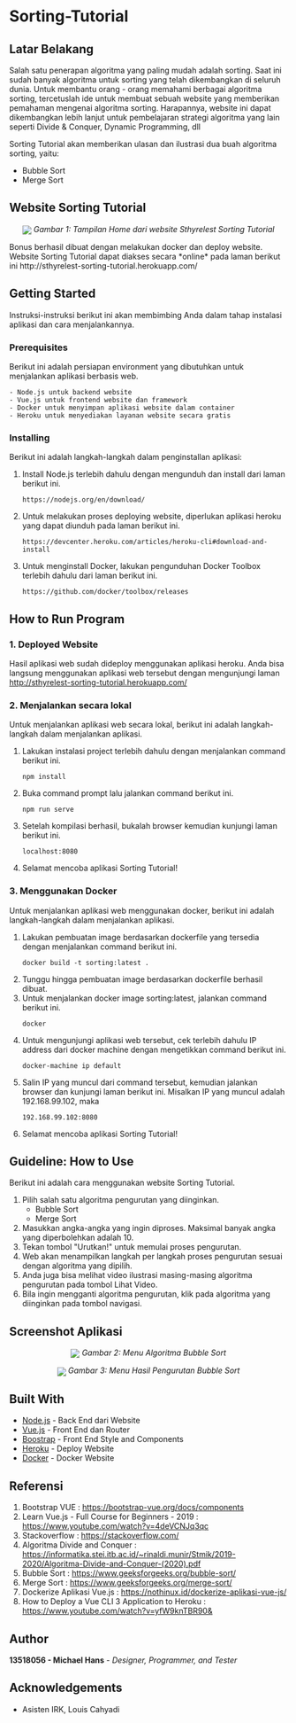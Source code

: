 # Sorting-Tutorial

## Latar Belakang
Salah satu penerapan algoritma yang paling mudah adalah sorting. Saat ini sudah banyak algoritma untuk sorting yang telah dikembangkan di seluruh dunia. Untuk membantu orang - orang memahami berbagai algoritma sorting, tercetuslah ide untuk membuat sebuah website yang memberikan pemahaman mengenai algoritma sorting. Harapannya, website ini dapat dikembangkan lebih lanjut untuk pembelajaran strategi algoritma yang lain seperti Divide & Conquer, Dynamic Programming, dll

Sorting Tutorial akan memberikan ulasan dan ilustrasi dua buah algoritma sorting, yaitu:
- Bubble Sort
- Merge Sort

## Website Sorting Tutorial
<p align="center">
   <img align="center" src="assets/Home-Page.png">
   <i>Gambar 1: Tampilan Home dari website Sthyrelest Sorting Tutorial</i>
</p>
Bonus berhasil dibuat dengan melakukan docker dan deploy website. Website Sorting Tutorial dapat diakses secara *online* pada laman berikut ini
http://sthyrelest-sorting-tutorial.herokuapp.com/

## Getting Started
Instruksi-instruksi berikut ini akan membimbing Anda dalam tahap instalasi aplikasi dan cara menjalankannya.

### Prerequisites
Berikut ini adalah persiapan environment yang dibutuhkan untuk menjalankan aplikasi berbasis web.
```
- Node.js untuk backend website
- Vue.js untuk frontend website dan framework
- Docker untuk menyimpan aplikasi website dalam container
- Heroku untuk menyediakan layanan website secara gratis
```

### Installing
Berikut ini adalah langkah-langkah dalam penginstallan aplikasi:
1. Install Node.js terlebih dahulu dengan mengunduh dan install dari laman berikut ini.
   ```
   https://nodejs.org/en/download/
   ```
2. Untuk melakukan proses deploying website, diperlukan aplikasi heroku yang dapat diunduh pada laman berikut ini.
   ```
   https://devcenter.heroku.com/articles/heroku-cli#download-and-install
   ```
3. Untuk menginstall Docker, lakukan pengunduhan Docker Toolbox terlebih dahulu dari laman berikut ini.
   ```
   https://github.com/docker/toolbox/releases
   ```

## How to Run Program
### 1. Deployed Website
Hasil aplikasi web sudah dideploy menggunakan aplikasi heroku. Anda bisa langsung menggunakan aplikasi web tersebut dengan mengunjungi
laman http://sthyrelest-sorting-tutorial.herokuapp.com/

### 2. Menjalankan secara lokal
Untuk menjalankan aplikasi web secara lokal, berikut ini adalah langkah-langkah dalam menjalankan aplikasi.
1. Lakukan instalasi project terlebih dahulu dengan menjalankan command berikut ini.
   ```
   npm install
   ```
2. Buka command prompt lalu jalankan command berikut ini.
   ```
   npm run serve
   ```
3. Setelah kompilasi berhasil, bukalah browser kemudian kunjungi laman berikut ini.
   ```
   localhost:8080
   ```
4. Selamat mencoba aplikasi Sorting Tutorial!

### 3. Menggunakan Docker
Untuk menjalankan aplikasi web menggunakan docker, berikut ini adalah langkah-langkah dalam menjalankan aplikasi.
1. Lakukan pembuatan image berdasarkan dockerfile yang tersedia dengan menjalankan command berikut ini.
   ```
   docker build -t sorting:latest .
   ```
2. Tunggu hingga pembuatan image berdasarkan dockerfile berhasil dibuat.
3. Untuk menjalankan docker image sorting:latest, jalankan command berikut ini.
   ```
   docker 
   ```
4. Untuk mengunjungi aplikasi web tersebut, cek terlebih dahulu IP address dari docker machine dengan mengetikkan command berikut ini.
   ```
   docker-machine ip default
   ```
5. Salin IP yang muncul dari command tersebut, kemudian jalankan browser dan kunjungi laman berikut ini. Misalkan IP yang muncul adalah 192.168.99.102, maka
   ```
   192.168.99.102:8080
   ```
6. Selamat mencoba aplikasi Sorting Tutorial!

## Guideline: How to Use
Berikut ini adalah cara menggunakan website Sorting Tutorial.
1. Pilih salah satu algoritma pengurutan yang diinginkan.<br>
   - Bubble Sort<br>
   - Merge Sort<br>
2. Masukkan angka-angka yang ingin diproses. Maksimal banyak angka yang diperbolehkan adalah 10.
3. Tekan tombol "Urutkan!" untuk memulai proses pengurutan.
4. Web akan menampilkan langkah per langkah proses pengurutan sesuai dengan algoritma yang dipilih.
5. Anda juga bisa melihat video ilustrasi masing-masing algoritma pengurutan pada tombol Lihat Video.
6. Bila ingin mengganti algoritma pengurutan, klik pada algoritma yang diinginkan pada tombol navigasi.

## Screenshot Aplikasi
<p align="center">
   <img align="center" src="assets/Bubble-Sort-Page.png">
   <i>Gambar 2: Menu Algoritma Bubble Sort</i>
</p>
<p align="center">
   <img align="center" src="assets/Result-Page.png">
   <i>Gambar 3: Menu Hasil Pengurutan Bubble Sort</i>
</p>

## Built With
* [Node.js](https://www.python.org/) - Back End dari Website
* [Vue.js](https://vuejs.org/) - Front End dan Router
* [Boostrap](https://bootstrap-vue.org/docs/components) - Front End Style and Components
* [Heroku](https://www.heroku.com/) - Deploy Website
* [Docker](https://github.com/docker/toolbox/releases) - Docker Website

## Referensi
1. Bootstrap VUE : https://bootstrap-vue.org/docs/components
2. Learn Vue.js - Full Course for Beginners - 2019 : https://www.youtube.com/watch?v=4deVCNJq3qc
3. Stackoverflow : https://stackoverflow.com/
4. Algoritma Divide and Conquer : https://informatika.stei.itb.ac.id/~rinaldi.munir/Stmik/2019-2020/Algoritma-Divide-and-Conquer-(2020).pdf
5. Bubble Sort : https://www.geeksforgeeks.org/bubble-sort/
6. Merge Sort : https://www.geeksforgeeks.org/merge-sort/
7. Dockerize Aplikasi Vue.js : https://nothinux.id/dockerize-aplikasi-vue-js/
8. How to Deploy a Vue CLI 3 Application to Heroku : https://www.youtube.com/watch?v=yfW9knTBR90&

## Author
**13518056 - Michael Hans** - *Designer, Programmer, and Tester*

## Acknowledgements
* Asisten IRK, Louis Cahyadi
